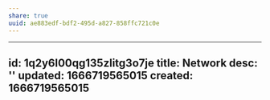 ```yaml
---
share: true
uuid: ae883edf-bdf2-495d-a827-858ffc721c0e
---
```

---
id: 1q2y6l00qg135zlitg3o7je
title: Network
desc: ''
updated: 1666719565015
created: 1666719565015
---

